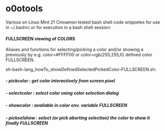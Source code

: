# o0otools
Various on Linux Mint 21 Cinnamon tested bash shell code snippetes for use in ~/.bashrc or for execution in a bash shell session: 
#### FULLSCREEN viewing of COLORS
Aliases and functions for selecting/picking a color and/or showing a previously
by e.g.  color=#FFFF00  or  color=rgb(255,255,0)  defined color FULLSCREEN.

  sh-bash-lang_howTo_showDefinedSelectedPickedColor-FULLSCREEN.sh:

#####   -  pickcolor   :  get color interactively from screen pixel 
#####   -  selectcolor :  select color using color selection dialog 
#####   -  showcolor   :  available in  color  env. variable FULLSCREEN
#####   -  pickselshow :  select (or pick aborting selection) the color to show it finally FULLSCREEN
